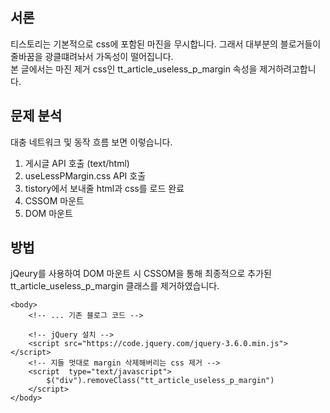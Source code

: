 ## 서론

티스토리는 기본적으로 css에 포함된 마진을 무시합니다. 그래서 대부분의 블로거들이 줄바꿈을 광클떄려놔서 가독성이 떨어집니다.  
본 글에서는 마진 제거 css인 tt\_article\_useless\_p\_margin 속성을 제거하려고합니다.

## 문제 분석

대충 네트워크 및 동작 흐름 보면 이렇습니다.

1. 게시글 API 호출 (text/html)
2. useLessPMargin.css API 호출
3. tistory에서 보내줄 html과 css를 로드 완료
4. CSSOM 마운트
5. DOM 마운트

## 방법

jQeury를 사용하여 DOM 마운트 시 CSSOM을 통해 최종적으로 추가된 tt\_article\_useless\_p\_margin 클래스를 제거하였습니다.

```
<body>
	<!-- ... 기존 블로그 코드 -->

	<!-- jQuery 설치 -->
	<script src="https://code.jquery.com/jquery-3.6.0.min.js"></script>
	<!-- 지들 멋대로 margin 삭제해버리는 css 제거 -->
	<script  type="text/javascript">
		$("div").removeClass("tt_article_useless_p_margin")
	</script>
</body>
```